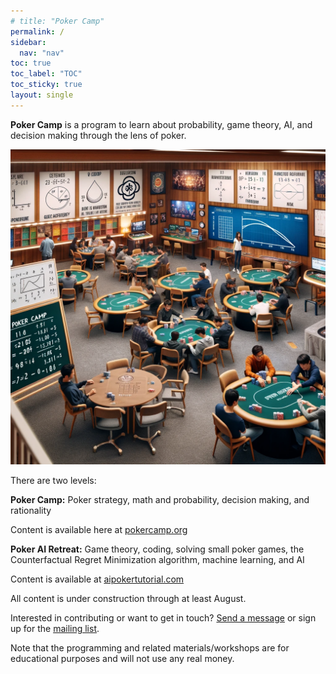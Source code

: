 ```yaml
---
# title: "Poker Camp"
permalink: /
sidebar:
  nav: "nav"
toc: true
toc_label: "TOC"
toc_sticky: true
layout: single
---
```

**Poker Camp** is a program to learn about probability, game theory, AI, and decision making through the lens of poker. 

![Poker Camp](./assets/pc.png)

There are two levels:

**Poker Camp:** Poker strategy, math and probability, decision making, and rationality

Content is available here at [pokercamp.org](https://pokercamp.org)

**Poker AI Retreat:** Game theory, coding, solving small poker games, the Counterfactual Regret Minimization algorithm, machine learning, and AI

Content is available at [aipokertutorial.com](https://aipokertutorial.com)

All content is under construction through at least August. 

Interested in contributing or want to get in touch? [Send a message](mailto:max@pokercamp.org) or sign up for the [mailing list](/mailinglist).

Note that the programming and related materials/workshops are for educational purposes and will not use any real money. 

